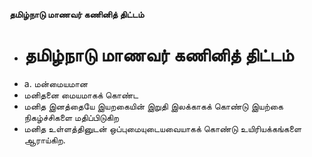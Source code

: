 **தமிழ்நாடு மாணவர் கணினித் திட்டம்**
- # தமிழ்நாடு மாணவர் கணினித் திட்டம்
- a. மன்மையமான
- மனிதனை மையமாகக் கொண்ட
- மனித இனத்தையே இயறகையின் இறுதி இலக்காகக் கொண்டு இயற்கை நிகழ்ச்சிகளை மதிப்பிடுகிற
- மனித உள்ளத்தினுடன் ஒப்புமையுடையவையாகக் கொண்டு உயிரியக்கங்களை ஆராய்கிற.


